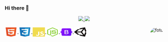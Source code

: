 ### Hi there 👋

<div align="center">
  <a href="https://github.com/douglaseduar">
  <img height="180em" src="https://github-readme-stats.vercel.app/api?username=douglaseduar&show_icons=true&include_all_commits=true&count_private=true&custom_title=douglaseduar%27s%20GitHub%20Stats&title_color=000000&text_color=000000&icon_color=000000"/>
  <img height="180em" src="https://github-readme-stats.vercel.app/api/top-langs/?username=douglaseduar&layout=compact&langs_count=10&title_color=000000&text_color=000000&icon_color=000000"/>
</div>
<div style="display: inline_block"><br>
  <img align="center" alt="HTML" height="30" width="40" src="https://raw.githubusercontent.com/devicons/devicon/master/icons/html5/html5-original.svg">
  <img align="center" alt="CSS" height="30" width="40" src="https://raw.githubusercontent.com/devicons/devicon/master/icons/css3/css3-original.svg">
  <img align="center" alt="js" height="30" width="40" src="https://raw.githubusercontent.com/devicons/devicon/master/icons/javascript/javascript-plain.svg">
  <img align="center" alt="Nodejs" height="30" width="40" src="https://raw.githubusercontent.com/devicons/devicon/master/icons/nodejs/nodejs-plain.svg">
  <img align="center" alt="Bootstrap" height="30" width="40" src="https://raw.githubusercontent.com/devicons/devicon/master/icons/bootstrap/bootstrap-original.svg">
  <img align="center" alt="Unity" height="30" width="40" src="https://raw.githubusercontent.com/devicons/devicon/master/icons/unity/unity-original.svg">
  <img align="right" alt="foto" height="150" style="border-radius:50px;" src="[https://mir-s3-cdn-cf.behance.net/project_modules/disp/a176d4110224931.5fe7a7d96b690.jpg](https://mir-s3-cdn-cf.behance.net/project_modules/disp/d50412110224931.5fe782f754e30.jpg)">
</div>
  
  ##
